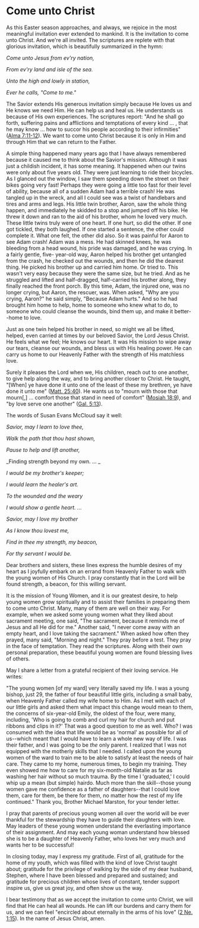 # Come unto Christ

As this Easter season approaches, and always, we rejoice in the most
meaningful invitation ever extended to mankind. It is the invitation to come
unto Christ. And we're all invited. The scriptures are replete with that
glorious invitation, which is beautifully summarized in the hymn:

_Come unto Jesus from ev'ry nation,_

_From ev'ry land and isle of the sea._

_Unto the high and lowly in station,_

_Ever he calls, "Come to me."_

The Savior extends His generous invitation simply because He loves us and He
knows we need Him. He can help us and heal us. He understands us because of
His own experiences. The scriptures report: "And he shall go forth, suffering
pains and afflictions and temptations of every kind ... , that he may know ... how
to succor his people according to their infirmities" ([Alma
7:11-12](https://www.lds.org/scriptures/bofm/alma/7.11-12?lang=eng#10)). We
want to come unto Christ because it is only in Him and through Him that we can
return to the Father.

A simple thing happened many years ago that I have always remembered because
it caused me to think about the Savior's mission. Although it was just a
childish incident, it has some meaning. It happened when our twins were only
about five years old. They were just learning to ride their bicycles. As I
glanced out the window, I saw them speeding down the street on their bikes
going very fast! Perhaps they were going a little too fast for their level of
ability, because all of a sudden Adam had a terrible crash! He was tangled up
in the wreck, and all I could see was a twist of handlebars and tires and arms
and legs. His little twin brother, Aaron, saw the whole thing happen, and
immediately he skidded to a stop and jumped off his bike. He threw it down and
ran to the aid of his brother, whom he loved very much. These little twins
truly were of one heart. If one hurt, so did the other. If one got tickled,
they both laughed. If one started a sentence, the other could complete it.
What one felt, the other did also. So it was painful for Aaron to see Adam
crash! Adam was a mess. He had skinned knees, he was bleeding from a head
wound, his pride was damaged, and he was crying. In a fairly gentle, five-
year-old way, Aaron helped his brother get untangled from the crash, he
checked out the wounds, and then he did the dearest thing. He picked his
brother up and carried him home. Or tried to. This wasn't very easy because
they were the same size, but he tried. And as he struggled and lifted and
half-dragged, half-carried his brother along, they finally reached the front
porch. By this time, Adam, the injured one, was no longer crying, but Aaron,
the rescuer, was. When asked, "Why are you crying, Aaron?" he said simply,
"Because Adam hurts." And so he had brought him home to help, home to someone
who knew what to do, to someone who could cleanse the wounds, bind them up,
and make it better--home to love.

Just as one twin helped his brother in need, so might we all be lifted,
helped, even carried at times by our beloved Savior, the Lord Jesus Christ. He
feels what we feel; He knows our heart. It was His mission to wipe away our
tears, cleanse our wounds, and bless us with His healing power. He can carry
us home to our Heavenly Father with the strength of His matchless love.

Surely it pleases the Lord when we, His children, reach out to one another, to
give help along the way, and to bring another closer to Christ. He taught,
"[When] ye have done it unto one of the least of these my brethren, ye have
done it unto me" ([Matt.
25:40](https://www.lds.org/scriptures/nt/matt/25.40?lang=eng#39)). He wants us
to "mourn with those that mourn[,] ... comfort those that stand in need of
comfort" ([Mosiah
18:9](https://www.lds.org/scriptures/bofm/mosiah/18.9?lang=eng#8)), and "by
love serve one another" ([Gal.
5:13](https://www.lds.org/scriptures/nt/gal/5.13?lang=eng#12)).

The words of Susan Evans McCloud say it well:

_Savior, may I learn to love thee,_

_Walk the path that thou hast shown,_

_Pause to help and lift another,_

_Finding strength beyond my own. ... _

_I would be my brother's keeper;_

_I would learn the healer's art._

_To the wounded and the weary_

_I would show a gentle heart. ..._

_Savior, may I love my brother_

_As I know thou lovest me,_

_Find in thee my strength, my beacon,_

_For thy servant I would be._

Dear brothers and sisters, these lines express the humble desires of my heart
as I joyfully embark on an errand from Heavenly Father to walk with the young
women of His Church. I pray constantly that in the Lord will be found
strength, a beacon, for this willing servant.

It is the mission of Young Women, and it is our greatest desire, to help young
women grow spiritually and to assist their families in preparing them to come
unto Christ. Many, many of them are well on their way. For example, when we
asked some young women what they liked about sacrament meeting, one said, "The
sacrament, because it reminds me of Jesus and all He did for me." Another
said, "I never come away with an empty heart, and I love taking the
sacrament." When asked how often they prayed, many said, "Morning and night."
They pray before a test. They pray in the face of temptation. They read the
scriptures. Along with their own personal preparation, these beautiful young
women are found blessing lives of others.

May I share a letter from a grateful recipient of their loving service. He
writes:

"The young women [of my ward] very literally saved my life. I was a young
bishop, just 29, the father of four beautiful little girls, including a small
baby, when Heavenly Father called my wife home to Him. As I met with each of
our little girls and asked them what impact this change would mean to them,
the concerns of six-year-old Emily, the oldest of the four, were many,
including, 'Who is going to comb and curl my hair for church and put ribbons
and clips in it?' That was a good question to me as well. Who? I was consumed
with the idea that life would be as 'normal' as possible for all of us--which
meant that I would have to learn a whole new way of life. I was their father,
and I was going to be _the_ only parent. I realized that I was not equipped
with the motherly skills that I needed. I called upon the young women of the
ward to train me to be able to satisfy at least the needs of hair care. They
came to my home, numerous times, to begin my training. They even showed me how
to care for my six-month-old Natalie as far as washing her hair without so
much trauma. By the time I 'graduated,' I could whip up a mean (but simple)
hairdo. Much more than the skill--those young women gave me confidence as a
father of daughters--that I could love them, care for them, be there for them,
no matter how the rest of my life continued." Thank you, Brother Michael
Marston, for your tender letter.

I pray that parents of precious young women all over the world will be ever
thankful for the stewardship they have to guide their daughters with love. May
leaders of these young women understand the everlasting importance of their
assignment. And may each young woman understand how blessed she is to be a
daughter of Heavenly Father, who loves her very much and wants her to be
successful!

In closing today, may I express my gratitude. First of all, gratitude for the
home of my youth, which was filled with the kind of love Christ taught about;
gratitude for the privilege of walking by the side of my dear husband,
Stephen, where I have been blessed and prepared and sustained; and gratitude
for precious children whose lives of constant, tender support inspire us, give
us great joy, and often show us the way.

I bear testimony that as we accept the invitation to come unto Christ, we will
find that He can heal all wounds. He can lift our burdens and carry them for
us, and we can feel "encircled about eternally in the arms of his love" ([2
Ne. 1:15](https://www.lds.org/scriptures/bofm/2-ne/1.15?lang=eng#14)). In the
name of Jesus Christ, amen.

